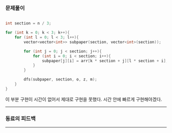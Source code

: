 ### 문제풀이

```c

int section = n / 3;

for (int k = 0; k < 3; k++){
    for (int l = 0; l < 3; l++){
        vector<vector<int>> subpaper(section, vector<int>(section));

        for (int j = 0; j < section; j++){
            for (int i = 0; i < section; i++){
                subpaper[j][i] = arr[k * section + j][l * section + i];
            }
        }

        dfs(subpaper, section, o, z, m);
    }
}

```

이 부분 구현이 시간이 없어서 제대로 구현을 못했다. 시간 안에 빠르게 구현해야겠다.


***
### 동료의 피드백

***